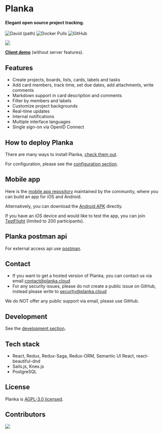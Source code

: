 # Planka
#### Elegant open source project tracking.

![David (path)](https://img.shields.io/github/package-json/v/plankanban/planka) ![Docker Pulls](https://img.shields.io/badge/docker_pulls-5M%2B-%23066da5) ![GitHub](https://img.shields.io/github/license/plankanban/planka)

![](https://raw.githubusercontent.com/plankanban/planka/master/demo.gif)

[**Client demo**](https://plankanban.github.io/planka) (without server features).

## Features

- Create projects, boards, lists, cards, labels and tasks
- Add card members, track time, set due dates, add attachments, write comments
- Markdown support in card description and comments
- Filter by members and labels
- Customize project backgrounds
- Real-time updates
- Internal notifications
- Multiple interface languages
- Single sign-on via OpenID Connect

## How to deploy Planka

There are many ways to install Planka, [check them out](https://docs.planka.cloud/docs/welcome/).

For configuration, please see the [configuration section](https://docs.planka.cloud/docs/category/configuration/).

## Mobile app

Here is the [mobile app repository](https://github.com/LouisHDev/planka_app) maintained by the community, where you can build an app for iOS and Android.

Alternatively, you can download the [Android APK](https://github.com/LouisHDev/planka_app/releases/latest/download/app-release.apk) directly.

If you have an iOS device and would like to test the app, you can join [TestFlight](https://testflight.apple.com/join/Uwn41eY4) (limited to 200 participants).

## Planka postman api

For external access api use [postman](https://documenter.getpostman.com/view/3360622/2sB2cRCPpU#3caa89a9-995d-4c17-b4ae-5cd136bb713f).

## Contact

- If you want to get a hosted version of Planka, you can contact us via email contact@planka.cloud
- For any security issues, please do not create a public issue on GitHub, instead please write to security@planka.cloud

We do NOT offer any public support via email, please use GitHub.

## Development

See the [development section](https://docs.planka.cloud/docs/category/development/).

## Tech stack

- React, Redux, Redux-Saga, Redux-ORM, Semantic UI React, react-beautiful-dnd
- Sails.js, Knex.js
- PostgreSQL

## License

Planka is [AGPL-3.0 licensed](https://github.com/plankanban/planka/blob/master/LICENSE).

## Contributors

[![](https://contrib.rocks/image?repo=plankanban/planka)](https://github.com/plankanban/planka/graphs/contributors)

